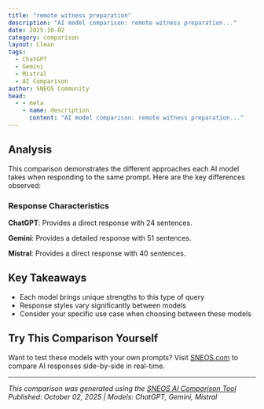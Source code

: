 ```yaml
---
title: "remote witness preparation"
description: "AI model comparison: remote witness preparation..."
date: 2025-10-02
category: comparison
layout: Clean
tags:
  - ChatGPT
  - Gemini
  - Mistral
  - AI Comparison
author: SNEOS Community
head:
  - - meta
    - name: description
      content: "AI model comparison: remote witness preparation..."
---
```


<ChatComparison
  title="remote witness preparation"
  prompt="remote witness preparation"
  :responses='{"ChatGPT": "Remote witness preparation refers to the process of preparing a witness for a legal proceeding\u2014such as a trial, deposition, or hearing\u2014when the witness and legal team are not in the same physical location. This preparation is conducted via digital communication tools like video conferencing, phone calls, or other online platforms.\n\n### Key Aspects of Remote Witness Preparation:\n\n1. **Technology Setup:**\n - Ensure the witness has access to reliable internet, a computer or device with a camera and microphone, and the necessary software (Zoom, Microsoft Teams, etc.).\n - Conduct a technology test session to troubleshoot any potential technical issues beforehand.\n\n2. **Confidentiality and Privacy:**\n - Advise the witness to choose a private, quiet space free from distractions during the preparation and actual proceedings.\n - Use secure communication platforms to protect sensitive information.\n\n3. **Reviewing Case Materials:**\n - Share documents, evidence, or exhibits electronically for review.\n - Discuss key points, witness statements, and potential questions.\n\n4. **Practice Sessions:**\n - Conduct mock questioning to familiarize the witness with the format of remote appearances.\n - Provide feedback on clarity, demeanor, and body language suitable for video presentations.\n\n5. **Legal and Procedural Guidance:**\n - Explain courtroom or hearing protocols specific to remote appearances.\n - Inform the witness about what to expect, including how to handle interruptions or technical difficulties during the proceeding.\n\n6. **Emotional Support:**\n - Offer reassurance and strategies to manage nerves or stress in a remote setting.\n\n### Benefits:\n- Eliminates travel requirements.\n- Allows flexible scheduling.\n- Enables wider access to witnesses regardless of location.\n\nIf you need a detailed guide or checklist for remote witness preparation, feel free to ask!", "Gemini": "Remote witness preparation is the process of preparing a witness for testimony in a deposition, hearing, or trial using remote technology like video conferencing, phone calls, and document sharing platforms. It\u0027s become increasingly common and vital, especially with the rise of remote legal proceedings. Here\u0027s a breakdown of what it entails, its benefits, challenges, and best practices:\n\n**What it Involves:**\n\n* **Communication Platforms:** Using video conferencing tools (Zoom, Microsoft Teams, Google Meet, etc.) for face-to-face interaction.\n* **Document Sharing:** Sharing and reviewing documents electronically (using secure platforms like Dropbox, Clio, or dedicated litigation support software).\n* **Presentation Software:** Sharing presentations, exhibits, and visuals to simulate the courtroom environment.\n* **Simulated Questioning:** Conducting mock direct and cross-examination via video conference to prepare the witness for different questioning styles.\n* **Reviewing Testimony:** Discussing and reviewing past testimonies, depositions, or other relevant information remotely.\n* **Legal Strategy Discussions:** Discussing the overall case strategy and how the witness\u0027s testimony fits within it.\n* **Practicing Demeanor:** Guiding the witness on how to present themselves professionally and effectively on camera.\n* **Addressing Remote Environment:** Providing specific guidance on managing the remote environment to minimize distractions and ensure a professional presentation.\n* **Technical Support:** Offering technical assistance to ensure the witness can effectively use the technology.\n\n**Benefits of Remote Witness Preparation:**\n\n* **Convenience and Accessibility:** Eliminates travel time and expenses, making it easier to schedule sessions and accommodate witnesses in different locations.\n* **Cost-Effectiveness:** Reduced travel costs for both the attorney and the witness.\n* **Flexibility:** Easier to schedule shorter, more frequent sessions, which can be more effective than long, intensive sessions.\n* **Efficiency:** Allows for quick document sharing and review, streamlining the preparation process.\n* **Continuity:** Easier to maintain momentum and consistent communication throughout the preparation process.\n* **Wider Pool of Experts:** Access to expert witnesses regardless of their geographic location.\n* **Adaptation to Remote Proceedings:** Prepares witnesses for the reality of remote depositions and trials.\n\n**Challenges of Remote Witness Preparation:**\n\n* **Technical Issues:** Potential for connectivity problems, software glitches, and equipment malfunctions.\n* **Distractions:** Witnesses may be more easily distracted by their home environment.\n* **Building Rapport:** Can be more challenging to build trust and rapport with the witness remotely.\n* **Nonverbal Cues:** More difficult to read nonverbal cues and body language through a screen.\n* **Document Management:** Ensuring the witness has access to and understands the relevant documents can be more complex.\n* **Security Concerns:** Potential for security breaches and unauthorized access to sensitive information.\n* **Witness Comfort:** Some witnesses may feel uncomfortable or anxious using technology.\n* **Monitoring the Environment:** Difficult to ensure the witness isn\u0027t being coached or influenced by others off-screen.\n\n**Best Practices for Remote Witness Preparation:**\n\n* **Plan Ahead and Test the Technology:** Conduct a test run with the witness to ensure they are comfortable with the technology and that all systems are working properly.\n* **Choose the Right Platform:** Select a secure and reliable platform with features like screen sharing, video recording, and annotation tools.\n* **Provide Clear Instructions:** Give the witness clear instructions on how to use the technology, what to expect during the session, and how to prepare their environment.\n* **Minimize Distractions:** Advise the witness to choose a quiet, private location with minimal distractions. Ensure they understand that cell phones should be silenced and notifications turned off.\n* **Establish Ground Rules:** Set clear ground rules for the session, including how to ask questions, take breaks, and handle technical difficulties.\n* **Maintain Eye Contact:** Encourage the witness to look directly at the camera to maintain eye contact with the examiner.\n* **Read Body Language Carefully:** Pay close attention to the witness\u0027s body language and nonverbal cues, even on screen.\n* **Build Rapport:** Take time to build rapport with the witness and make them feel comfortable.\n* **Use Visual Aids:** Use visual aids like presentations, exhibits, and timelines to help the witness understand the case and their role in it.\n* **Simulate the Real Thing:** Conduct mock direct and cross-examination to prepare the witness for the types of questions they will face.\n* **Provide Feedback:** Give the witness constructive feedback on their performance and areas for improvement.\n* **Ensure Confidentiality:** Take steps to ensure the confidentiality of the session and protect sensitive information. Use secure platforms and encryption.\n* **Adapt Your Approach:** Recognize that some witnesses may require more hands-on assistance and adjust your approach accordingly.\n* **Document Everything:** Keep detailed records of all preparation sessions, including topics discussed, documents reviewed, and feedback provided.\n* **Comply with Ethical Rules:** Ensure all remote preparation activities comply with applicable ethical rules and legal requirements.\n* **Consider a Hybrid Approach:** If possible, consider a hybrid approach that combines remote and in-person preparation sessions.\n\n**Legal and Ethical Considerations:**\n\n* **Attorney-Client Privilege:** Maintain the confidentiality of all communications with the witness.\n* **Witness Coaching:** Avoid coaching the witness in a way that could be considered unethical or illegal.\n* **Disclosure:** Be aware of any disclosure requirements related to remote witness preparation.\n* **Jurisdictional Rules:** Comply with the rules of the jurisdiction where the deposition or trial will take place.\n\n**In conclusion, remote witness preparation is a valuable tool for attorneys to prepare witnesses for testimony in today\u0027s increasingly remote legal landscape. By understanding the benefits, challenges, and best practices, attorneys can effectively leverage technology to prepare their witnesses for success.**\n", "Mistral": "Preparing a remote witness for a deposition, hearing, or trial involves several key steps to ensure they are comfortable, confident, and effective in their testimony. Here\u0027s a guide to help you with remote witness preparation:\n\n### 1. **Technical Preparation**\n - **Equipment Check:** Ensure the witness has a reliable internet connection, a good-quality webcam, and a microphone. Test these beforehand.\n - **Software Familiarity:** Make sure the witness is familiar with the video conferencing platform being used (e.g., Zoom, Microsoft Teams, Webex).\n - **Background and Lighting:** Advise the witness to choose a quiet, well-lit location with a neutral background.\n\n### 2. **Legal Preparation**\n - **Understand the Case:** Ensure the witness understands the key issues and facts of the case.\n - **Review Documents:** Go through any relevant documents, emails, or other evidence with the witness.\n - **Mock Questions:** Conduct a mock questioning session to prepare the witness for the types of questions they might face.\n\n### 3. **Communication Skills**\n - **Clear and Concise Answers:** Teach the witness to give clear, concise, and truthful answers.\n - **Pause Before Answering:** Encourage the witness to pause briefly before answering to allow for any objections and to think carefully about their response.\n - **Avoid Speculation:** Instruct the witness to avoid guessing or speculating; they should only answer based on what they know.\n\n### 4. **Body Language and Demeanor**\n - **Eye Contact:** Advise the witness to look directly into the camera to simulate eye contact.\n - **Posture and Expression:** Encourage the witness to maintain good posture and a neutral expression.\n - **Avoid Distractions:** Ensure the witness is not distracted by background noise, pets, or other family members.\n\n### 5. **Procedural Preparation**\n - **Oath and Affirmation:** Explain the process of being sworn in and the importance of telling the truth.\n - **Objections:** Inform the witness about the role of objections and how to handle them.\n - **Breaks:** Discuss the possibility of taking breaks if needed and how to request them.\n\n### 6. **Practice Sessions**\n - **Mock Deposition:** Conduct a mock deposition or hearing to simulate the actual experience.\n - **Feedback:** Provide constructive feedback after the mock session to help the witness improve.\n\n### 7. **Emotional Support**\n - **Stress Management:** Offer tips for managing stress and anxiety, such as deep breathing exercises.\n - **Confidence Building:** Build the witness\u0027s confidence by reassuring them of their importance and the value of their testimony.\n\n### 8. **Final Review**\n - **Checklist:** Provide a checklist of key points to remember.\n - **Contact Information:** Ensure the witness has your contact information in case they have last-minute questions or concerns.\n\n### 9. **Day-of Preparation**\n - **Final Check:** Conduct a final technical check and review key points on the day of the testimony.\n - **Support:** Be available for any last-minute support or questions.\n\n### 10. **Post-Testimony Debrief**\n - **Feedback:** After the testimony, debrief with the witness to discuss how it went and provide any necessary feedback.\n - **Follow-Up:** Ensure the witness knows what to expect next and how to stay in touch.\n\nBy following these steps, you can help ensure that your remote witness is well-prepared and confident, which will enhance the effectiveness of their testimony."}' 
  published-date="00:18"
/>

## Analysis

This comparison demonstrates the different approaches each AI model takes when responding to the same prompt. Here are the key differences observed:

### Response Characteristics

**ChatGPT**: Provides a direct response with 24 sentences. 

**Gemini**: Provides a detailed response with 51 sentences. 

**Mistral**: Provides a direct response with 40 sentences. 

## Key Takeaways

- Each model brings unique strengths to this type of query
- Response styles vary significantly between models
- Consider your specific use case when choosing between these models

## Try This Comparison Yourself

Want to test these models with your own prompts? Visit [SNEOS.com](https://sneos.com) to compare AI responses side-by-side in real-time.

---

*This comparison was generated using the [SNEOS AI Comparison Tool](https://sneos.com)*
*Published: October 02, 2025 | Models: ChatGPT, Gemini, Mistral*
